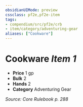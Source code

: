 ```yaml
---
obsidianUIMode: preview
cssclass: pf2e,pf2e-item
tags:
- compendium/src/pf2e/crb
- item/category/adventuring-gear
aliases: ["Cookware"]
---
```

# Cookware *Item 1*  

- **Price** 1 gp
- **Bulk** 2
- **Hands** 2
- **Category** Adventuring Gear



*Source: Core Rulebook p. 288*